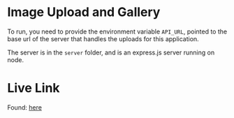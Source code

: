 # Image Upload and Gallery

To run, you need to provide the environment variable `API_URL`, pointed to the base
url of the server that handles the uploads for this application.

The server is in the `server` folder, and is an express.js server running on node.

# Live Link

Found: [here](https://image-gallery-one.vercel.app/)
